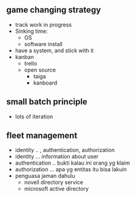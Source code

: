 ## game changing strategy
- track work in progress
- Sinking time:
    - OS
    - software install
- have a system, and stick with it
- kanban
    - trello
    - open source
        - taiga
        - kanboard

## small batch principle
- lots of iteration

## fleet management
- identity .. , authentication, authorization
- identity ... information about user
- authentication .. bukti kalau ini orang yg klaim
- authorization ... apa yg entitas itu bisa lakuin
- penguasa jaman dahulu
    - novell directory service
    - microsoft active directory


